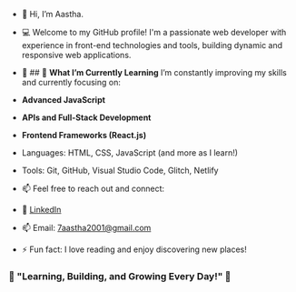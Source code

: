 - 👋 Hi, I’m Aastha.
- 💻 Welcome to my GitHub profile! I'm a passionate web developer with experience in front-end technologies and tools, building dynamic and responsive web applications.

- 🌱 ## 🌟 **What I’m Currently Learning**
I’m constantly improving my skills and currently focusing on:  
- **Advanced JavaScript**  
- **APIs and Full-Stack Development**  
- **Frontend Frameworks (React.js)**  

- Languages: HTML, CSS, JavaScript (and more as I learn!)
  
- Tools: Git, GitHub, Visual Studio Code, Glitch, Netlify
- 📫 Feel free to reach out and connect:  
- 🔗 [LinkedIn](https://www.linkedin.com/in/aasthalakhanpal7)
- 📫 Email: 7aastha2001@gmail.com

- ⚡ Fun fact: I love reading and enjoy discovering new places! 

### 🌱 "Learning, Building, and Growing Every Day!" 🚀

